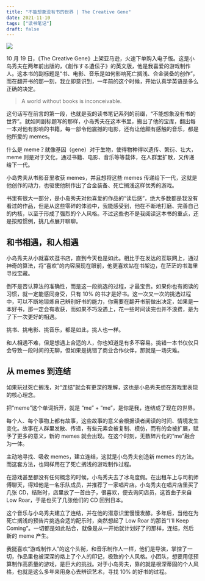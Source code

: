 ```yaml
---
title: "不能想象没有书的世界 | The Creative Gene"
date: 2021-11-10
tags: ["读书笔记"]
draft: false
---
```


![](https://img.gejiba.com/images/b73cdd0a5baac969eb22d01ef628890d.jpg)

10 月 19 日，《The Creative Gene》上架亚马逊，火速下单购入电子版。这是小岛秀夫在两年前出版的，《創作する遺伝子》的英文版，他是我喜爱的游戏制作人。这本书的副标题是“书、电影、音乐是如何影响死亡搁浅、合金装备的创作”，而在翻开书的那一刻，我立即意识到，一年前的这个时候，开始认真学英语是多么正确的决定。

> A world without books is inconceivable.

这句话写在前言的第一段，也就是我的读书笔记系列的前缀，“不能想象没有书的世界”。就如同副标题写的那样，小岛秀夫在这本书里，搬出了他的宝库，翻出每一本对他有影响的书籍，每一部令他震撼的电影，还有让他颇有感触的音乐，都是他所爱的 memes。

什么是 meme？就像基因（gene）对于生物，使得物种得以遗传、繁衍、壮大，meme 则是对于文化，通过书籍、电影、音乐等等载体，在人群里扩散，又传递给下一代。

小岛秀夫从书影音里收获 memes，并且想将这些 memes 传递给下一代，这就是他创作的动力，也驱使他制作出了合金装备、死亡搁浅这样优秀的游戏。

书里有很大一部分，是小岛秀夫对他喜爱的作品的“读后感”，绝大多数都是我没有看过的作品，但是从这些零碎的体验中，我能感受到，他在不断地打磨、完善自己的内核，以至于形成了强烈的个人风格。不过这些也不是我阅读这本书的重点，还是按照惯例，挑几点展开聊聊。

## 和书相遇，和人相遇

小岛秀夫从小就喜欢逛书店，直到今天也是如此。相比于在发达的互联网上，通过神奇的算法，将“喜欢”的内容展现在眼前，他更喜欢站在书架边，在茫茫的书海里寻找宝藏。

倒不是否认算法的准确性，而是这一段挑选的过程，才最宝贵。如果你也有阅读的习惯，就一定能感同身受，只有 10% 的书才是好书。这一次又一次的挑选过程中，可以不断地锻炼自己辨别好书的能力，你需要在翻开书前做出决定，如果是一本好书，那一定会有收获，而如果不巧没遇上，花一些时间读完也并不浪费，是为了下一次更好的相遇。

挑书、挑电影、挑音乐，都是如此，挑人也一样。

和人相遇不难，但是想遇上合适的人，你也知道是有多不容易。挑错一本书仅仅只会导致一段时间的无聊，但如果是挑错了商业合作伙伴，那就是一场灾难。

## 从 memes 到连结

如果玩过死亡搁浅，对“连结”就会有更深的理解，这也是小岛秀夫想在游戏里表现的核心理念。

把“meme”这个单词拆开，就是 “me” + “me”，是你是我，连结成了现在的世界。

每个人、每个事物上都有故事，这些故事的意义会根据读者阅读的时间、情境发生变化。故事在人群里发散、传递，有些元素会被复制、模仿，而有的会被扩展，赋予了更多的意义，新的 memes 就会出现。在这个时刻，无数碎片化的“me”融合为一体。

主动地寻找、吸收 memes，建立连结，这就是小岛秀夫创造新 memes 的方法。而这套方法，也同样用在了死亡搁浅的游戏制作过程。

在游戏甚至都没有任何概念的时候，小岛秀夫去了冰岛度假。在出租车上与司机师傅聊天，得知他是一名乐队成员，并推荐了一家唱片店。小岛秀夫在唱片店里买了几张 CD，结账时，店里放了一首曲子，很喜欢，便去询问店员，这首曲子来自 Low Roar，于是也买了几张他们的 CD 回到日本。

这个音乐与小岛秀夫建立了连结，并在他的潜意识里慢慢发酵。多年后，当他在为死亡搁浅的预告片挑选合适的配乐时，突然想起了 Low Roar 的那首“I'll Keep Coming”。一切都是如此贴合，就像是从一开始就计划好了的那样，连结，然后新的 meme 产生。

我挺喜欢“游戏制作人”的这个头衔，和音乐制作人一样，他们是导演，掌控了一切，作品里也被深深的烙上了个人的印记，极致的个人风格。小团队，想要用低预算制作高质量的游戏，是巨大的挑战。对于小岛秀夫，靠的就是根深蒂固的个人风格，也就是这么多年来用身心去辨识艺术，寻找 10% 的好书的过程。
